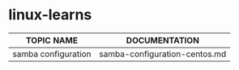 # linux-learns

| TOPIC NAME | DOCUMENTATION |
|---|---|
| samba configuration | samba-configuration-centos.md|

